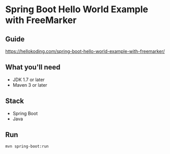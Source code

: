 # Spring Boot Hello World Example with FreeMarker

## Guide
https://hellokoding.com/spring-boot-hello-world-example-with-freemarker/

## What you'll need
- JDK 1.7 or later
- Maven 3 or later

## Stack
- Spring Boot
- Java

## Run
`mvn spring-boot:run`
